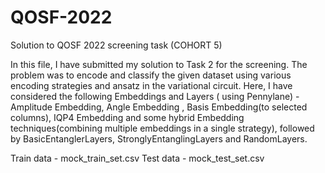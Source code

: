 # QOSF-2022
Solution to QOSF 2022 screening task (COHORT 5)

In this file, I have submitted my solution to Task 2 for the screening. The problem was to encode and classify the given dataset using various encoding strategies and ansatz in the variational circuit. Here, I have considered the following Embeddings and  Layers ( using Pennylane) - Amplitude Embedding, Angle Embedding , Basis Embedding(to selected columns), IQP4 Embedding and some hybrid Embedding techniques(combining multiple embeddings in a single strategy), followed by BasicEntanglerLayers, StronglyEntanglingLayers and RandomLayers. 

Train data - mock_train_set.csv
Test data - mock_test_set.csv




